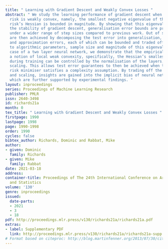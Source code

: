 ```yaml
---
title: " Learning with Gradient Descent and Weakly Convex Losses "
abstract: " We study the learning performance of gradient descent when the empirical
  risk is weakly convex, namely, the smallest negative eigenvalue of the empirical
  risk’s Hessian is bounded in magnitude. By showing that this eigenvalue can control
  the stability of gradient descent, generalisation error bounds are proven that hold
  under a wider range of step sizes compared to previous work. Out of sample guarantees
  are then achieved by decomposing the test error into generalisation, optimisation
  and approximation errors, each of which can be bounded and traded off with respect
  to algorithmic parameters, sample size and magnitude of this eigenvalue. In the
  case of a two layer neural network, we demonstrate that the empirical risk can satisfy
  a notion of local weak convexity, specifically, the Hessian’s smallest eigenvalue
  during training can be controlled by the normalisation of the layers, i.e., network
  scaling. This allows test error guarantees to then be achieved when the population
  risk minimiser satisfies a complexity assumption. By trading off the network complexity
  and scaling, insights are gained into the implicit bias of neural network scaling,
  which are further supported by experimental findings. "
layout: inproceedings
series: Proceedings of Machine Learning Research
publisher: PMLR
issn: 2640-3498
id: richards21a
month: 0
tex_title: " Learning with Gradient Descent and Weakly Convex Losses "
firstpage: 1990
lastpage: 1998
page: 1990-1998
order: 1990
cycles: false
bibtex_author: Richards, Dominic and Rabbat, Mike
author:
- given: Dominic
  family: Richards
- given: Mike
  family: Rabbat
date: 2021-03-18
address: 
container-title: Proceedings of The 24th International Conference on Artificial Intelligence
  and Statistics
volume: '130'
genre: inproceedings
issued:
  date-parts:
  - 2021
  - 3
  - 18
pdf: http://proceedings.mlr.press/v130/richards21a/richards21a.pdf
extras:
- label: Supplementary PDF
  link: http://proceedings.mlr.press/v130/richards21a/richards21a-supp.pdf
# Format based on citeproc: http://blog.martinfenner.org/2013/07/30/citeproc-yaml-for-bibliographies/
---
```

